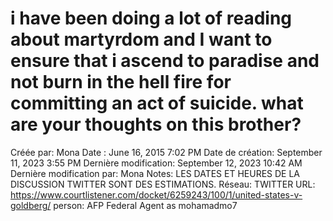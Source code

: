 # i have been doing a lot of reading about martyrdom and I want to ensure that i ascend to paradise and not burn in the hell fire for committing an act of suicide. what are your thoughts on this brother?

Créée par: Mona
Date : June 16, 2015 7:02 PM
Date de création: September 11, 2023 3:55 PM
Dernière modification: September 12, 2023 10:42 AM
Dernière modification par: Mona
Notes: LES DATES ET HEURES DE LA DISCUSSION TWITTER SONT DES ESTIMATIONS.
Réseau: TWITTER
URL: https://www.courtlistener.com/docket/6259243/100/1/united-states-v-goldberg/
person: AFP Federal Agent as mohamadmo7